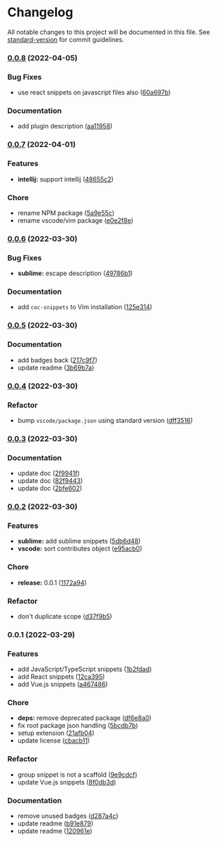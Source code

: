 # Changelog

All notable changes to this project will be documented in this file. See [standard-version](https://github.com/conventional-changelog/standard-version) for commit guidelines.

### [0.0.8](https://github.com/prismicio/prismic-snippets/compare/v0.0.7...v0.0.8) (2022-04-05)


### Bug Fixes

* use react snippets on javascript files also ([60a697b](https://github.com/prismicio/prismic-snippets/commit/60a697be6074aa52d9826bc74684a86e0c796c8d))


### Documentation

* add plugin description ([aa11958](https://github.com/prismicio/prismic-snippets/commit/aa1195890c6cac107a4e6c7c4ca37da6d00fea81))

### [0.0.7](https://github.com/prismicio/prismic-snippets/compare/v0.0.6...v0.0.7) (2022-04-01)


### Features

* **intellij:** support intellij ([48655c2](https://github.com/prismicio/prismic-snippets/commit/48655c2b2cbfd40261dea0d6d7c58b48505cde6a))


### Chore

* rename NPM package ([5a9e55c](https://github.com/prismicio/prismic-snippets/commit/5a9e55c7e63d343b368c0a3b089840a2fe884777))
* rename vscode/vim package ([e0e2f8e](https://github.com/prismicio/prismic-snippets/commit/e0e2f8e25255b9d800b9568cc1d79fa16a888313))

### [0.0.6](https://github.com/prismicio/prismic-snippets/compare/v0.0.5...v0.0.6) (2022-03-30)


### Bug Fixes

* **sublime:** escape description ([49786b1](https://github.com/prismicio/prismic-snippets/commit/49786b1315f26a4164250f369fd95e3fd313bb2e))


### Documentation

* add `coc-snippets` to Vim installation ([125e314](https://github.com/prismicio/prismic-snippets/commit/125e314196dd4924dfa0bcd99b732223f51482d1))

### [0.0.5](https://github.com/prismicio/prismic-snippets/compare/v0.0.4...v0.0.5) (2022-03-30)


### Documentation

* add badges back ([217c9f7](https://github.com/prismicio/prismic-snippets/commit/217c9f715864b308039455b7f16b54c9a8a82ead))
* update readme ([3b69b7a](https://github.com/prismicio/prismic-snippets/commit/3b69b7a7ca42d050f14ed417f16dd7d048da02b7))

### [0.0.4](https://github.com/prismicio/prismic-snippets/compare/v0.0.3...v0.0.4) (2022-03-30)


### Refactor

* bump `vscode/package.json` using standard version ([dff3516](https://github.com/prismicio/prismic-snippets/commit/dff3516e7e1d18f82ce09e30279ee103ac7e6a75))

### [0.0.3](https://github.com/prismicio/prismic-snippets/compare/v0.0.2...v0.0.3) (2022-03-30)


### Documentation

* update doc ([2f9941f](https://github.com/prismicio/prismic-snippets/commit/2f9941f42458da49d747fb6ac5c1af29f06d4629))
* update doc ([82f9443](https://github.com/prismicio/prismic-snippets/commit/82f9443e7b0ad0f5f1204e79ae248c0c4abde957))
* update doc ([2bfe602](https://github.com/prismicio/prismic-snippets/commit/2bfe602c7c9e78c9e98073a5150d23b629c651ef))

### [0.0.2](https://github.com/prismicio/prismic-snippets/compare/v0.0.1...v0.0.2) (2022-03-30)


### Features

* **sublime:** add sublime snippets ([5db6d48](https://github.com/prismicio/prismic-snippets/commit/5db6d48fda8345c90998d05ec1685dd2c13467fa))
* **vscode:** sort contributes object ([e95acb0](https://github.com/prismicio/prismic-snippets/commit/e95acb039330a901dd42cc77e936bb38e8ec3cf6))


### Chore

* **release:** 0.0.1 ([1172a94](https://github.com/prismicio/prismic-snippets/commit/1172a945e8fdfe80f51742f098642005201472ff))


### Refactor

* don't duplicate scope ([d37f9b5](https://github.com/prismicio/prismic-snippets/commit/d37f9b52b44dce1e35a9d3300599176d2be554cf))

### 0.0.1 (2022-03-29)


### Features

* add JavaScript/TypeScript snippets ([1b2fdad](https://github.com/prismicio/prismic-snippets/commit/1b2fdad35fc3cda57ca303b1876d998b1e2c9c06))
* add React snippets ([12ca395](https://github.com/prismicio/prismic-snippets/commit/12ca3950c8ea611242f170ddfcd8c82199644576))
* add Vue.js snippets ([a467486](https://github.com/prismicio/prismic-snippets/commit/a467486bbcf7ae965095cb63b98029bfe45e3267))


### Chore

* **deps:** remove deprecated package ([df6e8a0](https://github.com/prismicio/prismic-snippets/commit/df6e8a01947b71ebb27fd1a783c5754b9cc26c0d))
* fix root package json handling ([5bcdb7b](https://github.com/prismicio/prismic-snippets/commit/5bcdb7b47a00e00101329c8bc47b2bccaaf0a457))
* setup extension ([21afb04](https://github.com/prismicio/prismic-snippets/commit/21afb041d47231dc3c7c205e325d71c448e3979b))
* update license ([cbacb11](https://github.com/prismicio/prismic-snippets/commit/cbacb110672f1341dc9461d9d9d2ecfa9e5d0f82))


### Refactor

* group snippet is not a scaffold ([9e9cdcf](https://github.com/prismicio/prismic-snippets/commit/9e9cdcf027eb8761371b175eba200eef41d65ddb))
* update Vue.js snippets ([8f0db3d](https://github.com/prismicio/prismic-snippets/commit/8f0db3dd92c47acb7f5221bc10428497c13fa935))


### Documentation

* remove unused badges ([d287a4c](https://github.com/prismicio/prismic-snippets/commit/d287a4c14a4204d6dea8148c688b187c99bc90fe))
* update readme ([b91e879](https://github.com/prismicio/prismic-snippets/commit/b91e8795241d814e599b6db533ca47c28e73e7c0))
* update readme ([120961e](https://github.com/prismicio/prismic-snippets/commit/120961efeed78967914516bf9661978b47ac9a53))
